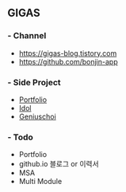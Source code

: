 ## GIGAS

### - Channel
* https://gigas-blog.tistory.com
* https://github.com/bonjin-app

### - Side Project
* [Portfolio](http://gigas.synology.me:9090)
* [Idol](http://gigas.synology.me:9091)
* [Geniuschoi](http://gigas.synology.me:7070/geniuschoi)

### - Todo
- Portfolio
- github.io 블로그 or 이력서
- MSA
- Multi Module
